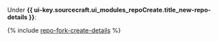 Under **{{ ui-key.sourcecraft.ui_modules_repoCreate.title_new-repo-details }}**:

{% include [repo-fork-create-details](repo-fork-create-details.md) %}
